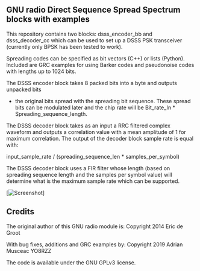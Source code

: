 GNU radio Direct Sequence Spread Spectrum blocks with examples
------

This repository contains two blocks: dsss_encoder_bb and dsss_decoder_cc which
can be used to set up a DSSS PSK transceiver (currently only BPSK has been tested to work).

Spreading codes can be specified as bit vectors (C++) or lists (Python).
Included are GRC examples for using Barker codes and pseudonoise codes with lengths
up to 1024 bits.

The DSSS encoder block takes 8 packed bits into a byte and outputs unpacked bits
- the original bits spread with the spreading bit sequence. These spread bits
can be modulated later and the chip rate will be 
Bit_rate_In * Spreading_sequence_length.

The DSSS decoder block takes as an input a RRC filtered complex waveform and outputs
a correlation value with a mean amplitude of 1 for maximum correlation. The output of the
decoder block sample rate is equal with:

input_sample_rate / (spreading_sequence_len * samples_per_symbol)

The DSSS decoder block uses a FIR filter whose length (based on spreading sequence length and
the samples per symbol value) will determine what is the maximum sample rate which can be
supported.

[![Screenshot](https://github.com/kantooon/gr-dsss/raw/master/examples/DSSS_encode_decode.grc.png)]

Credits
-------

The original author of this GNU radio module is:
Copyright 2014 Eric de Groot

With bug fixes, additions and GRC examples by:
Copyright 2019 Adrian Musceac YO8RZZ

The code is available under the GNU GPLv3 license.
